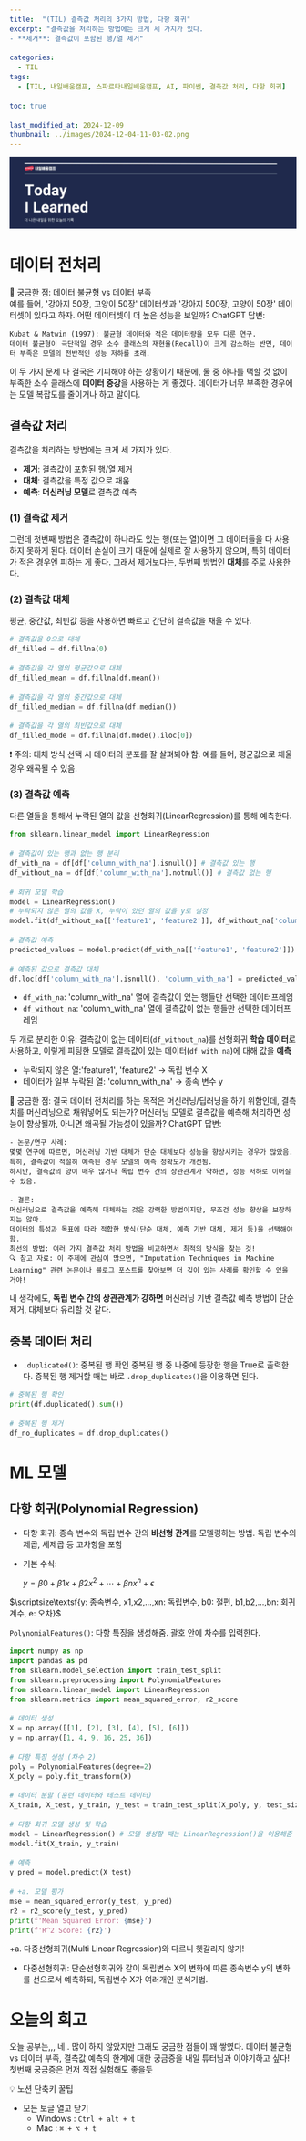```yaml
---
title:  "(TIL) 결측값 처리의 3가지 방법, 다항 회귀"
excerpt: "결측값을 처리하는 방법에는 크게 세 가지가 있다.
- **제거**: 결측값이 포함된 행/열 제거"

categories:
  - TIL
tags:
  - [TIL, 내일배움캠프, 스파르타내일배움캠프, AI, 파이썬, 결측값 처리, 다항 회귀]

toc: true

last_modified_at: 2024-12-09
thumbnail: ../images/2024-12-04-11-03-02.png
---
```

![](/images/../images/2024-12-04-11-03-02.png)

# 데이터 전처리
🔎 궁금한 점: 데이터 불균형 vs 데이터 부족   
예를 들어, '강아지 50장, 고양이 50장' 데이터셋과 '강아지 500장, 고양이 50장' 데이터셋이 있다고 하자. 어떤 데이터셋이 더 높은 성능을 보일까? 
ChatGPT 답변:
```
Kubat & Matwin (1997): 불균형 데이터와 적은 데이터량을 모두 다룬 연구.
데이터 불균형이 극단적일 경우 소수 클래스의 재현율(Recall)이 크게 감소하는 반면, 데이터 부족은 모델의 전반적인 성능 저하를 초래.
```
이 두 가지 문제 다 결국은 기피해야 하는 상황이기 때문에, 둘 중 하나를 택할 것 없이 부족한 소수 클래스에 **데이터 증강**을 사용하는 게 좋겠다. 데이터가 너무 부족한 경우에는 모델 복잡도를 줄이거나 하고 말이다.


## 결측값 처리
결측값을 처리하는 방법에는 크게 세 가지가 있다.
- **제거**: 결측값이 포함된 행/열 제거
- **대체**: 결측값을 특정 값으로 채움
- **예측**: **머신러닝 모델**로 결측값 예측

### (1) 결측값 제거
그런데 첫번째 방법은 결측값이 하나라도 있는 행(또는 열)이면 그 데이터들을 다 사용하지 못하게 된다. 데이터 손실이 크기 때문에 실제로 잘 사용하지 않으며, 특히 데이터가 적은 경우엔 피하는 게 좋다. 그래서 제거보다는, 두번째 방법인 **대체**를 주로 사용한다.

### (2) 결측값 대체
평균, 중간값, 최빈값 등을 사용하면 빠르고 간단히 결측값을 채울 수 있다.

```py
# 결측값을 0으로 대체
df_filled = df.fillna(0)

# 결측값을 각 열의 평균값으로 대체
df_filled_mean = df.fillna(df.mean())

# 결측값을 각 열의 중간값으로 대체
df_filled_median = df.fillna(df.median())

# 결측값을 각 열의 최빈값으로 대체
df_filled_mode = df.fillna(df.mode().iloc[0])
```

❗ 주의: 대체 방식 선택 시 데이터의 분포를 잘 살펴봐야 함. 예를 들어, 평균값으로 채울 경우 왜곡될 수 있음.

### (3) 결측값 예측
다른 열들을 통해서 누락된 열의 값을 선형회귀(LinearRegression)를 통해 예측한다.
```py
from sklearn.linear_model import LinearRegression

# 결측값이 있는 행과 없는 행 분리
df_with_na = df[df['column_with_na'].isnull()] # 결측값 있는 행
df_without_na = df[df['column_with_na'].notnull()] # 결측값 없는 행

# 회귀 모델 학습
model = LinearRegression()
# 누락되지 않은 열의 값을 X, 누락이 있던 열의 값을 y로 설정
model.fit(df_without_na[['feature1', 'feature2']], df_without_na['column_with_na'])

# 결측값 예측
predicted_values = model.predict(df_with_na[['feature1', 'feature2']])

# 예측된 값으로 결측값 대체
df.loc[df['column_with_na'].isnull(), 'column_with_na'] = predicted_values

```
- `df_with_na`: 'column_with_na' 열에 결측값이 있는 행들만 선택한 데이터프레임
- `df_without_na`: 'column_with_na' 열에 결측값이 없는 행들만 선택한 데이터프레임   

두 개로 분리한 이유: 결측값이 없는 데이터(`df_without_na`)를 선형회귀 **학습 데이터**로 사용하고, 이렇게 피팅한 모델로 결측값이 있는 데이터(`df_with_na`)에 대해 값을 **예측**

- 누락되지 않은 열:'feature1', 'feature2' -> 독립 변수 X
- 데이터가 일부 누락된 열: 'column_with_na' -> 종속 변수 y

🔎 궁금한 점: 결국 데이터 전처리를 하는 목적은 머신러닝/딥러닝을 하기 위함인데, 결측치를 머신러닝으로 채워넣어도 되는가? 머신러닝 모델로 결측값을 예측해 처리하면 성능이 향상될까, 아니면 왜곡될 가능성이 있을까?
ChatGPT 답변:
```
- 논문/연구 사례:
몇몇 연구에 따르면, 머신러닝 기반 대체가 단순 대체보다 성능을 향상시키는 경우가 많았음. 특히, 결측값이 적절히 예측된 경우 모델의 예측 정확도가 개선됨.
하지만, 결측값의 양이 매우 많거나 독립 변수 간의 상관관계가 약하면, 성능 저하로 이어질 수 있음.

- 결론:
머신러닝으로 결측값을 예측해 대체하는 것은 강력한 방법이지만, 무조건 성능 향상을 보장하지는 않아.
데이터의 특성과 목표에 따라 적합한 방식(단순 대체, 예측 기반 대체, 제거 등)을 선택해야 함.
최선의 방법: 여러 가지 결측값 처리 방법을 비교하면서 최적의 방식을 찾는 것!
🔍 참고 자료: 이 주제에 관심이 많으면, "Imputation Techniques in Machine Learning" 관련 논문이나 블로그 포스트를 찾아보면 더 깊이 있는 사례를 확인할 수 있을 거야!
```
내 생각에도, **독립 변수 간의 상관관계가 강하면** 머신러닝 기반 결측값 예측 방법이 단순 제거, 대체보다 유리할 것 같다. 

## 중복 데이터 처리
- `.duplicated()`: 중복된 행 확인
중복된 행 중 나중에 등장한 행을 True로 출력한다.
중복된 행 제거할 때는 바로 `.drop_duplicates()`을 이용하면 된다. 

```py
# 중복된 행 확인
print(df.duplicated().sum())

# 중복된 행 제거
df_no_duplicates = df.drop_duplicates()
```

# ML 모델
## 다항 회귀(Polynomial Regression)
- 다항 회귀: 종속 변수와 독립 변수 간의 **비선형 관계**를 모델링하는 방법. 독립 변수의 제곱, 세제곱 등 고차항을 포함

- 기본 수식: 

    $y=β0​+β1​x+β2​x^2+⋯+βn​x^n+ϵ$

$\scriptsize\textsf{y: 종속변수, x1,x2,…,xn: 독립변수, b0: 절편, b1,b2,…,bn: 회귀계수, e: 오차}$

`PolynomialFeatures()`: 다항 특징을 생성해줌. 괄호 안에 차수를 입력한다.

```py
import numpy as np
import pandas as pd
from sklearn.model_selection import train_test_split
from sklearn.preprocessing import PolynomialFeatures
from sklearn.linear_model import LinearRegression
from sklearn.metrics import mean_squared_error, r2_score

# 데이터 생성
X = np.array([[1], [2], [3], [4], [5], [6]])
y = np.array([1, 4, 9, 16, 25, 36])

# 다항 특징 생성 (차수 2)
poly = PolynomialFeatures(degree=2)
X_poly = poly.fit_transform(X)

# 데이터 분할 (훈련 데이터와 테스트 데이터)
X_train, X_test, y_train, y_test = train_test_split(X_poly, y, test_size=0.2, random_state=42)

# 다항 회귀 모델 생성 및 학습
model = LinearRegression() # 모델 생성할 때는 LinearRegression()을 이용해줌
model.fit(X_train, y_train)

# 예측
y_pred = model.predict(X_test)

# +a. 모델 평가
mse = mean_squared_error(y_test, y_pred)
r2 = r2_score(y_test, y_pred)
print(f'Mean Squared Error: {mse}')
print(f'R^2 Score: {r2}')
```

+a. 다중선형회귀(Multi Linear Regression)와 다르니 헷갈리지 않기!
- 다중선형회귀: 단순선형회귀와 같이 독립변수 X의 변화에 따른 종속변수 y의 변화를 선으로서 예측하되, 독립변수 X가 여러개인 분석기법.

# 오늘의 회고
오늘 공부는,,, 네.. 많이 하지 않았지만 그래도 궁금한 점들이 꽤 쌓였다. 데이터 불균형 vs 데이터 부족, 결측값 예측의 한계에 대한 궁금증을 내일 튜터님과 이야기하고 싶다! 첫번째 궁금증은 먼저 직접 실험해도 좋을듯

💡 노션 단축키 꿀팁
- 모든 토글 열고 닫기
    - Windows : `Ctrl + alt + t `
    - Mac : `⌘ + ⌥ + t`